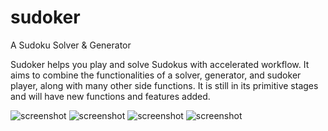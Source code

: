 # sudoker
A Sudoku Solver &amp; Generator

Sudoker helps you play and solve Sudokus with accelerated workflow.
It aims to combine the functionalities of a solver, generator, and sudoker player, along with many other side functions.
It is still in its primitive stages and will have new functions and features added.


![screenshot](https://user-images.githubusercontent.com/79242907/120547776-23989100-c424-11eb-818f-e9591b37f131.png)
![screenshot](https://user-images.githubusercontent.com/79242907/120548418-e7b1fb80-c424-11eb-8e93-7eae37ebcb20.png)
![screenshot](https://user-images.githubusercontent.com/79242907/120548426-e97bbf00-c424-11eb-8291-0e281ea26c88.png)
![screenshot](https://user-images.githubusercontent.com/79242907/120548819-6149e980-c425-11eb-98e6-108324a0788f.png)



